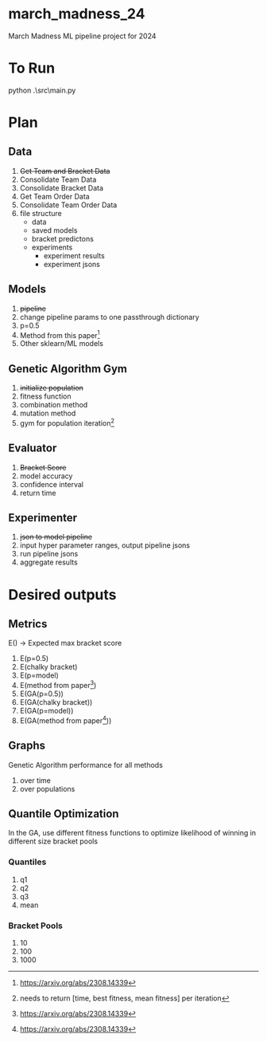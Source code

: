 # march_madness_24
March Madness ML pipeline project for 2024

# To Run
python .\src\main.py

# Plan
## Data
1. ~~Get Team and Bracket Data~~
2. Consolidate Team Data
3. Consolidate Bracket Data
4. Get Team Order Data
5. Consolidate Team Order Data
6. file structure
   - data
   - saved models
   - bracket predictons
   - experiments
     - experiment results
     - experiment jsons

## Models
1. ~~pipeline~~
2. change pipeline params to one passthrough dictionary
3. p=0.5
4. Method from this paper[^1]
5. Other sklearn/ML models

## Genetic Algorithm Gym
1. ~~initialize population~~
2. fitness function
3. combination method
4. mutation method
5. gym for population iteration[^2]

## Evaluator
1. ~~Bracket Score~~
2. model accuracy
3. confidence interval
4. return time

## Experimenter
1. ~~json to model pipeline~~
2. input hyper parameter ranges, output pipeline jsons
3. run pipeline jsons
4. aggregate results

# Desired outputs
## Metrics
E() -> Expected max bracket score
1. E(p=0.5)
2. E(chalky bracket)
3. E(p=model)
4. E(method from paper[^1])
5. E(GA(p=0.5))
6. E(GA(chalky bracket))
7. E(GA(p=model))
8. E(GA(method from paper[^1]))

## Graphs
Genetic Algorithm performance for all methods
1. over time
2. over populations

## Quantile Optimization
In the GA, use different fitness functions to optimize likelihood of winning in different size bracket pools
### Quantiles
1. q1
2. q2
3. q3
4. mean

### Bracket Pools
1. 10
2. 100
3. 1000

[^1]: https://arxiv.org/abs/2308.14339
[^2]: needs to return [time, best fitness, mean fitness] per iteration
